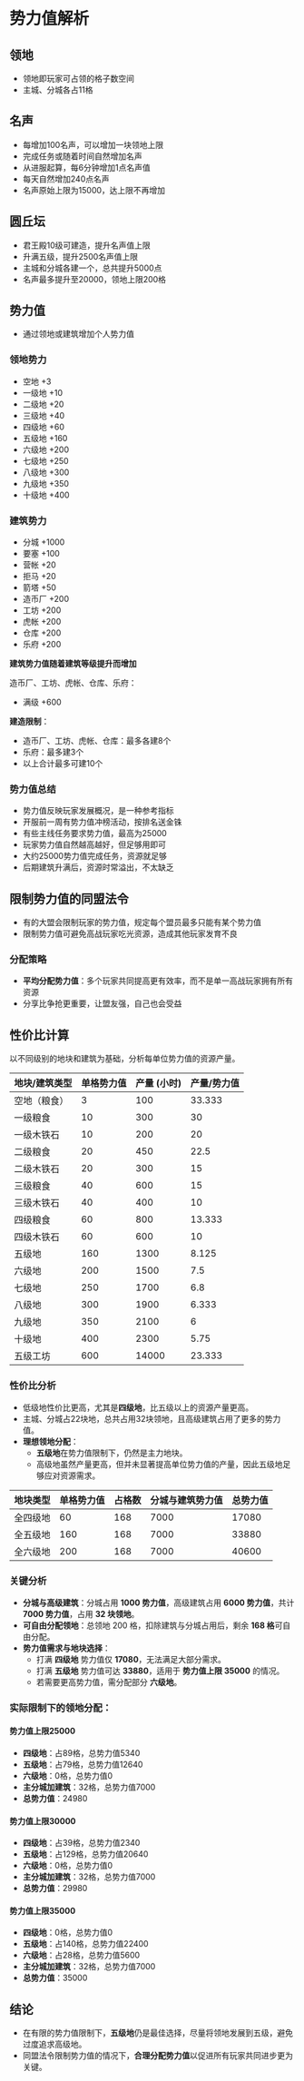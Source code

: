 # 势力值解析

## 领地
- 领地即玩家可占领的格子数空间
- 主城、分城各占11格

## 名声
- 每增加100名声，可以增加一块领地上限
- 完成任务或随着时间自然增加名声
- 从进服起算，每6分钟增加1点名声值
- 每天自然增加240点名声
- 名声原始上限为15000，达上限不再增加

## 圆丘坛
- 君王殿10级可建造，提升名声值上限
- 升满五级，提升2500名声值上限
- 主城和分城各建一个，总共提升5000点
- 名声最多提升至20000，领地上限200格

## 势力值
- 通过领地或建筑增加个人势力值

### 领地势力
- 空地 +3
- 一级地 +10
- 二级地 +20
- 三级地 +40
- 四级地 +60
- 五级地 +160
- 六级地 +200
- 七级地 +250
- 八级地 +300
- 九级地 +350
- 十级地 +400

### 建筑势力
- 分城 +1000
- 要塞 +100
- 营帐 +20
- 拒马 +20
- 箭塔 +50
- 造币厂 +200
- 工坊 +200
- 虎帐 +200
- 仓库 +200
- 乐府 +200

**建筑势力值随着建筑等级提升而增加**

造币厂、工坊、虎帐、仓库、乐府：
- 满级 +600

**建造限制**：
- 造币厂、工坊、虎帐、仓库：最多各建8个
- 乐府：最多建3个
- 以上合计最多可建10个

### 势力值总结
- 势力值反映玩家发展概况，是一种参考指标
- 开服前一周有势力值冲榜活动，按排名送金铢
- 有些主线任务要求势力值，最高为25000
- 玩家势力值自然越高越好，但足够用即可
- 大约25000势力值完成任务，资源就足够
- 后期建筑升满后，资源时常溢出，不太缺乏

## 限制势力值的同盟法令
- 有的大盟会限制玩家的势力值，规定每个盟员最多只能有某个势力值
- 限制势力值可避免高战玩家吃光资源，造成其他玩家发育不良

### 分配策略
- **平均分配势力值**：多个玩家共同提高更有效率，而不是单一高战玩家拥有所有资源
- 分享比争抢更重要，让盟友强，自己也会受益

## 性价比计算
以不同级别的地块和建筑为基础，分析每单位势力值的资源产量。

| 地块/建筑类型   | 单格势力值 | 产量 (小时) | 产量/势力值 |
|----------------|------------|-------------|-------------|
| 空地（粮食）    | 3          | 100         | 33.333      |
| 一级粮食        | 10         | 300         | 30          |
| 一级木铁石      | 10         | 200         | 20          |
| 二级粮食        | 20         | 450         | 22.5        |
| 二级木铁石      | 20         | 300         | 15          |
| 三级粮食        | 40         | 600         | 15          |
| 三级木铁石      | 40         | 400         | 10          |
| 四级粮食        | 60         | 800         | 13.333      |
| 四级木铁石      | 60         | 600         | 10          |
| 五级地          | 160        | 1300        | 8.125       |
| 六级地          | 200        | 1500        | 7.5         |
| 七级地          | 250        | 1700        | 6.8         |
| 八级地          | 300        | 1900        | 6.333       |
| 九级地          | 350        | 2100        | 6           |
| 十级地          | 400        | 2300        | 5.75        |
| 五级工坊        | 600        | 14000       | 23.333      |

### 性价比分析
- 低级地性价比更高，尤其是**四级地**，比五级以上的资源产量更高。
- 主城、分城占22块地，总共占用32块领地，且高级建筑占用了更多的势力值。
- **理想领地分配**：
  - **五级地**在势力值限制下，仍然是主力地块。
  - 高级地虽然产量更高，但并未显著提高单位势力值的产量，因此五级地足够应对资源需求。

| 地块类型       | 单格势力值 | 占格数 | 分城与建筑势力值 | 总势力值 |
|----------------|------------|--------|------------------|----------|
| 全四级地       | 60         | 168    | 7000             | 17080    |
| 全五级地       | 160        | 168    | 7000             | 33880    |
| 全六级地       | 200        | 168    | 7000             | 40600    |

### 关键分析
- **分城与高级建筑**：分城占用 **1000 势力值**，高级建筑占用 **6000 势力值**，共计 **7000 势力值**，占用 **32 块领地**。
- **可自由分配领地**：总领地 200 格，扣除建筑与分城占用后，剩余 **168 格**可自由分配。
- **势力值需求与地块选择**：
  - 打满 **四级地** 势力值仅 **17080**，无法满足大部分需求。
  - 打满 **五级地** 势力值可达 **33880**，适用于 **势力值上限 35000** 的情况。
  - 若需要更高势力值，需分配部分 **六级地**。

### 实际限制下的领地分配：
#### 势力值上限25000
- **四级地**：占89格，总势力值5340
- **五级地**：占79格，总势力值12640
- **六级地**：0格，总势力值0
- **主分城加建筑**：32格，总势力值7000
- **总势力值**：24980

#### 势力值上限30000
- **四级地**：占39格，总势力值2340
- **五级地**：占129格，总势力值20640
- **六级地**：0格，总势力值0
- **主分城加建筑**：32格，总势力值7000
- **总势力值**：29980

#### 势力值上限35000
- **四级地**：0格，总势力值0
- **五级地**：占140格，总势力值22400
- **六级地**：占28格，总势力值5600
- **主分城加建筑**：32格，总势力值7000
- **总势力值**：35000

## 结论
- 在有限的势力值限制下，**五级地**仍是最佳选择，尽量将领地发展到五级，避免过度追求高级地。
- 同盟法令限制势力值的情况下，**合理分配势力值**以促进所有玩家共同进步更为关键。